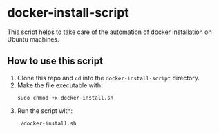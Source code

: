 # docker-install-script

This script helps to take care of the automation of docker installation on Ubuntu machines.

## How to use this script
1. Clone this repo and `cd` into the `docker-install-script` directory.
2. Make the file executable with:
   ```
   sudo chmod +x docker-install.sh
   ```
3. Run the script with:
   ```
   ./docker-install.sh
   ```

